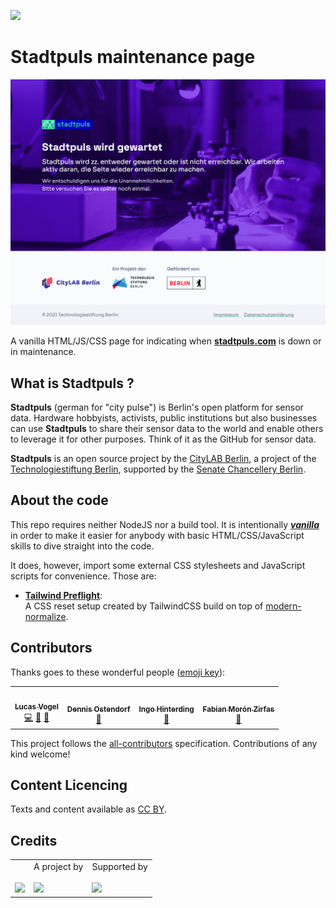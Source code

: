 ![](https://img.shields.io/badge/Built%20with%20%E2%9D%A4%EF%B8%8F-at%20Technologiestiftung%20Berlin-blue)

# **Stadtpuls** maintenance page

[![A screenshot of the Stadtpuls maintenance page](README.png)](https://maintenance.stadtpuls.com)

A vanilla HTML/JS/CSS page for indicating when **[stadtpuls.com](https://stadtpuls.com)** is down or in maintenance.

## What is **Stadtpuls** ?

**Stadtpuls** (german for "city pulse") is Berlin's open platform for sensor data. Hardware hobbyists, activists, public institutions but also businesses can use **Stadtpuls** to share their sensor data to the world and enable others to leverage it for other purposes. Think of it as the GitHub for sensor data.

**Stadtpuls** is an open source project by the [CityLAB Berlin](https://www.citylab-berlin.org/), a project of the [Technologiestiftung Berlin](https://github.com/technologiestiftung), supported by the [Senate Chancellery Berlin](https://www.berlin.de/rbmskzl/en/).

## About the code

This repo requires neither NodeJS nor a build tool. It is intentionally [_**vanilla**_](https://en.wikipedia.org/wiki/Vanilla_software) in order to make it easier for anybody with basic HTML/CSS/JavaScript skills to dive straight into the code.

It does, however, import some external CSS stylesheets and JavaScript scripts for convenience. Those are:

- [**Tailwind Preflight**](https://tailwindcss.com/docs/preflight):<br />A CSS reset setup created by TailwindCSS build on top of [modern-normalize](https://github.com/sindresorhus/modern-normalize).

## Contributors

Thanks goes to these wonderful people ([emoji key](https://allcontributors.org/docs/en/emoji-key)):

<!-- ALL-CONTRIBUTORS-LIST:START - Do not remove or modify this section -->
<!-- prettier-ignore-start -->
<!-- markdownlint-disable -->
<table>
  <tr>
    <td align="center"><a href="https://vogelino.com/"><img src="https://avatars.githubusercontent.com/u/2759340?v=4?s=64" width="64px;" alt=""/><br /><sub><b>Lucas Vogel</b></sub></a><br /><a href="https://github.com/technologiestiftung/stadtpuls-maintenance-page/commits?author=vogelino" title="Code">💻</a> <a href="#design-vogelino" title="Design">🎨</a> <a href="https://github.com/technologiestiftung/stadtpuls-maintenance-page/commits?author=vogelino" title="Documentation">📖</a></td>
    <td align="center"><a href="https://github.com/dnsos"><img src="https://avatars.githubusercontent.com/u/15640196?v=4?s=64" width="64px;" alt=""/><br /><sub><b>Dennis Ostendorf</b></sub></a><br /><a href="https://github.com/technologiestiftung/stadtpuls-maintenance-page/pulls?q=is%3Apr+reviewed-by%3Adnsos" title="Reviewed Pull Requests">👀</a></td>
    <td align="center"><a href="http://www.awsm.de/"><img src="https://avatars.githubusercontent.com/u/434355?v=4?s=64" width="64px;" alt=""/><br /><sub><b>Ingo Hinterding</b></sub></a><br /><a href="https://github.com/technologiestiftung/stadtpuls-maintenance-page/pulls?q=is%3Apr+reviewed-by%3AEsshahn" title="Reviewed Pull Requests">👀</a></td>
    <td align="center"><a href="https://fabianmoronzirfas.me/"><img src="https://avatars.githubusercontent.com/u/315106?v=4?s=64" width="64px;" alt=""/><br /><sub><b>Fabian Morón Zirfas</b></sub></a><br /><a href="https://github.com/technologiestiftung/stadtpuls-maintenance-page/pulls?q=is%3Apr+reviewed-by%3Aff6347" title="Reviewed Pull Requests">👀</a></td>
  </tr>
</table>

<!-- markdownlint-restore -->
<!-- prettier-ignore-end -->

<!-- ALL-CONTRIBUTORS-LIST:END -->

This project follows the [all-contributors](https://github.com/all-contributors/all-contributors) specification. Contributions of any kind welcome!

## Content Licencing

Texts and content available as [CC BY](https://creativecommons.org/licenses/by/3.0/de/).

## Credits

<table>
  <tr>
    <td>
      <a src="https://citylab-berlin.org/de/start/">
        <br />
        <br />
        <img width="200" src="https://citylab-berlin.org/wp-content/uploads/2021/05/citylab-logo.svg" />
      </a>
    </td>
    <td>
      A project by <a src="https://www.technologiestiftung-berlin.de/">
        <br />
        <br />
        <img width="150" src="https://citylab-berlin.org/wp-content/uploads/2021/05/tsb.svg" />
      </a>
    </td>
    <td>
      Supported by <a src="https://www.berlin.de/rbmskzl/">
        <br />
        <br />
        <img width="80" src="https://citylab-berlin.org/wp-content/uploads/2021/12/B_RBmin_Skzl_Logo_DE_V_PT_RGB-300x200.png" />
      </a>
    </td>
  </tr>
</table>
